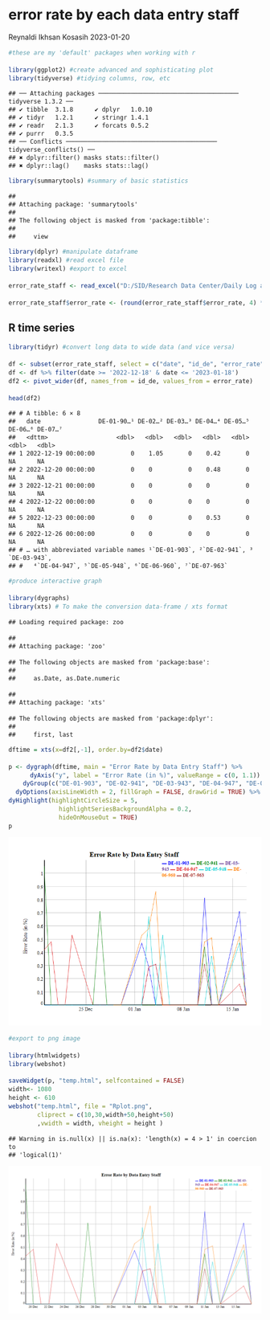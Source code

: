 error rate by each data entry staff
================
Reynaldi Ikhsan Kosasih
2023-01-20

``` r
#these are my 'default' packages when working with r

library(ggplot2) #create advanced and sophisticating plot
library(tidyverse) #tidying columns, row, etc
```

    ## ── Attaching packages ─────────────────────────────────────── tidyverse 1.3.2 ──
    ## ✔ tibble  3.1.8      ✔ dplyr   1.0.10
    ## ✔ tidyr   1.2.1      ✔ stringr 1.4.1 
    ## ✔ readr   2.1.3      ✔ forcats 0.5.2 
    ## ✔ purrr   0.3.5      
    ## ── Conflicts ────────────────────────────────────────── tidyverse_conflicts() ──
    ## ✖ dplyr::filter() masks stats::filter()
    ## ✖ dplyr::lag()    masks stats::lag()

``` r
library(summarytools) #summary of basic statistics
```

    ## 
    ## Attaching package: 'summarytools'
    ## 
    ## The following object is masked from 'package:tibble':
    ## 
    ##     view

``` r
library(dplyr) #manipulate dataframe
library(readxl) #read excel file
library(writexl) #export to excel

error_rate_staff <- read_excel("D:/SID/Research Data Center/Daily Log and Performance Report - SID's Research Data Center.xlsx", sheet = "Staff Daily Performance", col_types = c("date", "text", "text", "numeric", "numeric", "numeric", "numeric", "text"))

error_rate_staff$error_rate <- (round(error_rate_staff$error_rate, 4) * 100) #convert error rate to a round number with two decimals for better readability
```

## R time series

``` r
library(tidyr) #convert long data to wide data (and vice versa)

df <- subset(error_rate_staff, select = c("date", "id_de", "error_rate"))
df <- df %>% filter(date >= '2022-12-18' & date <= '2023-01-18')
df2 <- pivot_wider(df, names_from = id_de, values_from = error_rate)

head(df2)
```

    ## # A tibble: 6 × 8
    ##   date                DE-01-90…¹ DE-02…² DE-03…³ DE-04…⁴ DE-05…⁵ DE-06…⁶ DE-07…⁷
    ##   <dttm>                   <dbl>   <dbl>   <dbl>   <dbl>   <dbl>   <dbl>   <dbl>
    ## 1 2022-12-19 00:00:00          0    1.05       0    0.42       0      NA      NA
    ## 2 2022-12-20 00:00:00          0    0          0    0.48       0      NA      NA
    ## 3 2022-12-21 00:00:00          0    0          0    0          0      NA      NA
    ## 4 2022-12-22 00:00:00          0    0          0    0          0      NA      NA
    ## 5 2022-12-23 00:00:00          0    0          0    0.53       0      NA      NA
    ## 6 2022-12-26 00:00:00          0    0          0    0          0      NA      NA
    ## # … with abbreviated variable names ¹​`DE-01-903`, ²​`DE-02-941`, ³​`DE-03-943`,
    ## #   ⁴​`DE-04-947`, ⁵​`DE-05-948`, ⁶​`DE-06-960`, ⁷​`DE-07-963`

``` r
#produce interactive graph

library(dygraphs)
library(xts) # To make the conversion data-frame / xts format
```

    ## Loading required package: zoo

    ## 
    ## Attaching package: 'zoo'

    ## The following objects are masked from 'package:base':
    ## 
    ##     as.Date, as.Date.numeric

    ## 
    ## Attaching package: 'xts'

    ## The following objects are masked from 'package:dplyr':
    ## 
    ##     first, last

``` r
dftime = xts(x=df2[,-1], order.by=df2$date)

p <- dygraph(dftime, main = "Error Rate by Data Entry Staff") %>%
      dyAxis("y", label = "Error Rate (in %)", valueRange = c(0, 1.1)) %>%
    dyGroup(c("DE-01-903", "DE-02-941", "DE-03-943", "DE-04-947", "DE-05-948", "DE-06-960", "DE-07-963"), drawPoints = TRUE, color = c("blue", "green", "#6A3D9A", "#E31A1C", "darkturquoise", "#FF7F00", "brown")) %>%
  dyOptions(axisLineWidth = 2, fillGraph = FALSE, drawGrid = TRUE) %>%
dyHighlight(highlightCircleSize = 5, 
              highlightSeriesBackgroundAlpha = 0.2,
              hideOnMouseOut = TRUE)
p
```

![](time-series-case-study_files/figure-gfm/unnamed-chunk-3-1.png)<!-- -->

``` r
#export to png image

library(htmlwidgets)
library(webshot)

saveWidget(p, "temp.html", selfcontained = FALSE)
width<- 1080
height <- 610
webshot("temp.html", file = "Rplot.png",
        cliprect = c(10,30,width+50,height+50)
        ,vwidth = width, vheight = height )
```

    ## Warning in is.null(x) || is.na(x): 'length(x) = 4 > 1' in coercion to
    ## 'logical(1)'

![](time-series-case-study_files/figure-gfm/unnamed-chunk-3-2.png)<!-- -->
